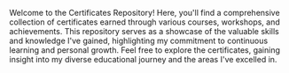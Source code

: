 Welcome to the Certificates Repository! Here, you'll find a comprehensive collection of certificates earned through various courses, workshops, and achievements. This repository serves as a showcase of the valuable skills and knowledge I've gained, highlighting my commitment to continuous learning and personal growth. Feel free to explore the certificates, gaining insight into my diverse educational journey and the areas I've excelled in.
